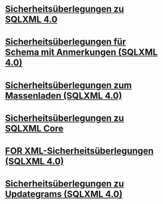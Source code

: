 # [Sicherheitsüberlegungen zu SQLXML 4.0](sqlxml-4-0-security-considerations.md)

# [Sicherheitsüberlegungen für Schema mit Anmerkungen (SQLXML 4.0)](annotated-schema-security-considerations-sqlxml-4-0.md)
# [Sicherheitsüberlegungen zum Massenladen (SQLXML 4.0)](bulk-load-security-considerations-sqlxml-4-0.md)
# [Sicherheitsüberlegungen zu SQLXML Core](core-sqlxml-security-considerations.md)
# [FOR XML-Sicherheitsüberlegungen (SQLXML 4.0)](for-xml-security-considerations-sqlxml-4-0.md)
# [Sicherheitsüberlegungen zu Updategrams (SQLXML 4.0)](updategram-security-considerations-sqlxml-4-0.md)
